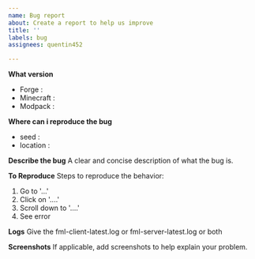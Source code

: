 ```yaml
---
name: Bug report
about: Create a report to help us improve
title: ''
labels: bug
assignees: quentin452

---
```


**What version**
* Forge :
* Minecraft :
* Modpack : 

**Where can i reproduce the bug**
* seed :
* location :

**Describe the bug**
A clear and concise description of what the bug is.

**To Reproduce**
Steps to reproduce the behavior:
1. Go to '...'
2. Click on '....'
3. Scroll down to '....'
4. See error

**Logs**
Give the fml-client-latest.log or fml-server-latest.log or both

**Screenshots**
If applicable, add screenshots to help explain your problem.

